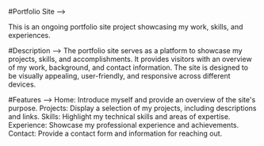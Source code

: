 #Portfolio Site --> 

This is an ongoing portfolio site project showcasing my work, skills, and experiences.

#Description --> 
The portfolio site serves as a platform to showcase my projects, skills, and accomplishments. It provides visitors with an overview of my work, background, and contact information. The site is designed to be visually appealing, user-friendly, and responsive across different devices.

#Features --> 
Home: Introduce myself and provide an overview of the site's purpose. Projects: Display a selection of my projects, including descriptions and links. Skills: Highlight my technical skills and areas of expertise. Experience: Showcase my professional experience and achievements. Contact: Provide a contact form and information for reaching out.